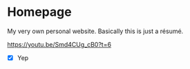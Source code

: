 # Homepage
My very own personal website. Basically this is just a résumé.

https://youtu.be/Smd4CUg_cB0?t=6
- [x] Yep
